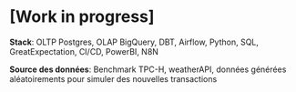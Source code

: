 # [Work in progress]

**Stack**: OLTP Postgres, OLAP BigQuery, DBT, Airflow, Python, SQL, GreatExpectation, CI/CD, PowerBI, N8N

**Source des données**: Benchmark TPC-H, weatherAPI, données générées aléatoirements pour simuler des nouvelles transactions

